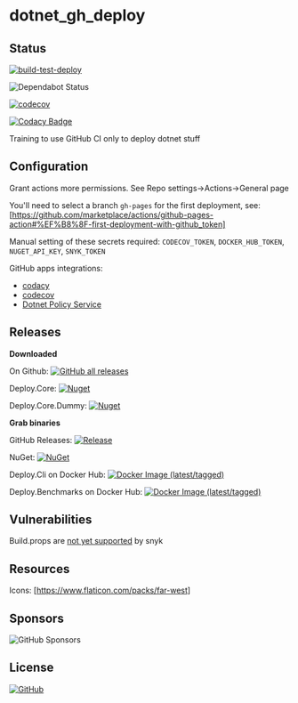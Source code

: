 # dotnet_gh_deploy

## Status

[![build-test-deploy](https://github.com/Gigas002/dotnet_gh_deploy/actions/workflows/build-test-deploy.yml/badge.svg)](https://github.com/Gigas002/dotnet_gh_deploy/actions/workflows/build-test-deploy.yml)

![Dependabot Status](https://flat.badgen.net/github/dependabot/Gigas002/dotnet_gh_deploy)

[![codecov](https://codecov.io/github/Gigas002/dotnet_gh_deploy/branch/master/graph/badge.svg)](https://codecov.io/github/Gigas002/dotnet_gh_deploy)

[![Codacy Badge](https://app.codacy.com/project/badge/Grade/0830b8500252474481805631e4984392)](https://app.codacy.com/gh/Gigas002/dotnet_gh_deploy/dashboard)

Training to use GitHub CI only to deploy dotnet stuff

## Configuration

Grant actions more permissions. See Repo settings->Actions->General page

You'll need to select a branch `gh-pages` for the first deployment, see: [https://github.com/marketplace/actions/github-pages-action#%EF%B8%8F-first-deployment-with-github_token]

Manual setting of these secrets required: `CODECOV_TOKEN`, `DOCKER_HUB_TOKEN`, `NUGET_API_KEY`, `SNYK_TOKEN`

GitHub apps integrations:

- [codacy](https://github.com/codacy)
- [codecov](https://github.com/codecov)
- [Dotnet Policy Service](https://github.com/microsoft1estools)

## Releases

**Downloaded**

On Github: [![GitHub all releases](https://img.shields.io/github/downloads/Gigas002/dotnet_gh_deploy/total)](https://github.com/Gigas002/dotnet_gh_deploy/releases)

Deploy.Core: [![Nuget](https://img.shields.io/nuget/dt/Deploy.Core)](https://www.nuget.org/packages/Deploy.Core/)

Deploy.Core.Dummy: [![Nuget](https://img.shields.io/nuget/dt/Deploy.Core.Dummy)](https://www.nuget.org/packages/Deploy.Core.Dummy/)

**Grab binaries**

GitHub Releases: [![Release](https://img.shields.io/github/release/Gigas002/dotnet_gh_deploy.svg)](https://github.com/Gigas002/dotnet_gh_deploy/releases/latest)

NuGet: [![NuGet](https://img.shields.io/nuget/v/Deploy.Core.svg)](https://www.nuget.org/packages/Deploy.Core/)

Deploy.Cli on Docker Hub: [![Docker Image (latest/tagged)](https://img.shields.io/docker/v/trolltrollski/deploy.cli)](https://hub.docker.com/repository/docker/trolltrollski/deploy.cli)

Deploy.Benchmarks on Docker Hub: [![Docker Image (latest/tagged)](https://img.shields.io/docker/v/trolltrollski/deploy.benchmarks)](https://hub.docker.com/repository/docker/trolltrollski/deploy.benchmarks)

## Vulnerabilities

Build.props are [not yet supported](https://docs.snyk.io/guides/snyk-for-.net-developers#not-supported-in-.net) by snyk

## Resources

Icons: [https://www.flaticon.com/packs/far-west]

## Sponsors

![GitHub Sponsors](https://img.shields.io/github/sponsors/Gigas002)

## License

[![GitHub](https://img.shields.io/github/license/Gigas002/dotnet_gh_deploy)](https://github.com/Gigas002/dotnet_gh_deploy/blob/master/LICENSE.md)
